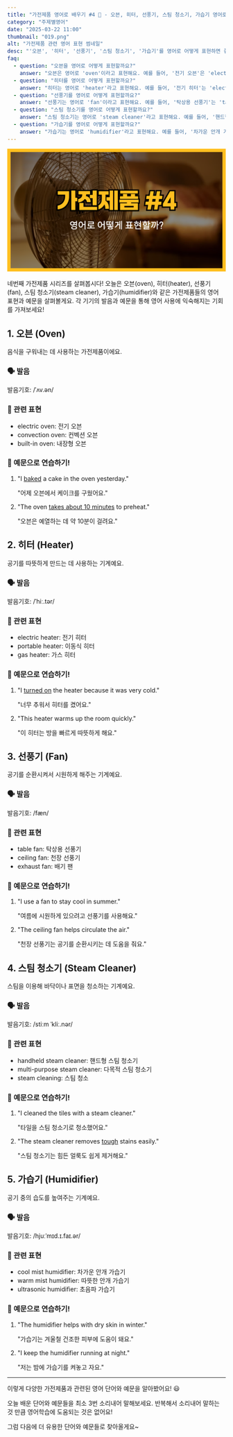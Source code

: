 ```yaml
---
title: "가전제품 영어로 배우기 #4 🔌 - 오븐, 히터, 선풍기, 스팀 청소기, 가습기 영어로"
category: "주제별영어"
date: "2025-03-22 11:00"
thumbnail: "019.png"
alt: "가전제품 관련 영어 표현 썸네일"
desc: "'오븐', '히터', '선풍기', '스팀 청소기', '가습기'를 영어로 어떻게 표현하면 좋을까요? 각 가전제품의 영어 단어와 예문을 통해 실생활에서 유용하게 사용할 수 있는 방법을 배워봅시다."
faq:
  - question: "오븐을 영어로 어떻게 표현할까요?"
    answer: "오븐은 영어로 'oven'이라고 표현해요. 예를 들어, '전기 오븐'은 'electric oven'이라고 말할 수 있어요."
  - question: "히터를 영어로 어떻게 표현할까요?"
    answer: "히터는 영어로 'heater'라고 표현해요. 예를 들어, '전기 히터'는 'electric heater'라고 말할 수 있어요."
  - question: "선풍기를 영어로 어떻게 표현할까요?"
    answer: "선풍기는 영어로 'fan'이라고 표현해요. 예를 들어, '탁상용 선풍기'는 'table fan'이라고 말할 수 있어요."
  - question: "스팀 청소기를 영어로 어떻게 표현할까요?"
    answer: "스팀 청소기는 영어로 'steam cleaner'라고 표현해요. 예를 들어, '핸드형 스팀 청소기'는 'handheld steam cleaner'라고 말할 수 있어요."
  - question: "가습기를 영어로 어떻게 표현할까요?"
    answer: "가습기는 영어로 'humidifier'라고 표현해요. 예를 들어, '차가운 안개 가습기'는 'cool mist humidifier'라고 말할 수 있어요."
---
```


![가전제품 영어표현 #4 썸네일](./019.png)

네번째 가전제품 시리즈를 살펴봅시다! 오늘은 오븐(oven), 히터(heater), 선풍기(fan), 스팀 청소기(steam cleaner), 가습기(humidifier)와 같은 가전제품들의 영어 표현과 예문을 살펴볼게요. 각 기기의 발음과 예문을 통해 영어 사용에 익숙해지는 기회를 가져보세요!

## 1. 오븐 (Oven)

음식을 구워내는 데 사용하는 가전제품이에요.

### 🗣️ 발음

<span data-pronunciation="oven">발음기호: /ˈʌv.ən/</span>

### 💭 관련 표현

- electric oven: 전기 오븐
- convection oven: 컨벡션 오븐
- built-in oven: 내장형 오븐

### 📝 예문으로 연습하기!

1. "I [baked](/blog/in-english/462.bake/) a cake in the oven yesterday."

   "어제 오븐에서 케이크를 구웠어요."

2. "The oven [takes about 10 minutes](/blog/in-english/010.take-a-while/) to preheat."

   "오븐은 예열하는 데 약 10분이 걸려요."

## 2. 히터 (Heater)

공기를 따뜻하게 만드는 데 사용하는 기계예요.

### 🗣️ 발음

<span data-pronunciation="heater">발음기호: /ˈhiː.tər/</span>

### 💭 관련 표현

- electric heater: 전기 히터
- portable heater: 이동식 히터
- gas heater: 가스 히터

### 📝 예문으로 연습하기!

1. "I [turned on](/blog/in-english/310.turn-on/) the heater because it was very cold."

   "너무 추워서 히터를 켰어요."

2. "This heater warms up the room quickly."

   "이 히터는 방을 빠르게 따뜻하게 해요."

## 3. 선풍기 (Fan)

공기를 순환시켜서 시원하게 해주는 기계예요.

### 🗣️ 발음

<span data-pronunciation="fan">발음기호: /fæn/</span>

### 💭 관련 표현

- table fan: 탁상용 선풍기
- ceiling fan: 천장 선풍기
- exhaust fan: 배기 팬

### 📝 예문으로 연습하기!

1. "I use a fan to stay cool in summer."

   "여름에 시원하게 있으려고 선풍기를 사용해요."

2. "The ceiling fan helps circulate the air."

   "천장 선풍기는 공기를 순환시키는 데 도움을 줘요."

## 4. 스팀 청소기 (Steam Cleaner)

스팀을 이용해 바닥이나 표면을 청소하는 기계예요.

### 🗣️ 발음

<span data-pronunciation="steam cleaner">발음기호: /stiːm ˈkliː.nər/</span>

### 💭 관련 표현

- handheld steam cleaner: 핸드형 스팀 청소기
- multi-purpose steam cleaner: 다목적 스팀 청소기
- steam cleaning: 스팀 청소

### 📝 예문으로 연습하기!

1. "I cleaned the tiles with a steam cleaner."

   "타일을 스팀 청소기로 청소했어요."

2. "The steam cleaner removes [tough](/blog/in-english/183.tough/) stains easily."

   "스팀 청소기는 힘든 얼룩도 쉽게 제거해요."

## 5. 가습기 (Humidifier)

공기 중의 습도를 높여주는 기계예요.

### 🗣️ 발음

<span data-pronunciation="humidifier">발음기호: /hjuːˈmɪd.ɪ.faɪ.ər/</span>

### 💭 관련 표현

- cool mist humidifier: 차가운 안개 가습기
- warm mist humidifier: 따뜻한 안개 가습기
- ultrasonic humidifier: 초음파 가습기

### 📝 예문으로 연습하기!

1. "The humidifier helps with dry skin in winter."

   "가습기는 겨울철 건조한 피부에 도움이 돼요."

2. "I keep the humidifier running at night."

   "저는 밤에 가습기를 켜놓고 자요."

---

이렇게 다양한 가전제품과 관련된 영어 단어와 예문을 알아봤어요! 😃

오늘 배운 단어와 예문들을 최소 3번 소리내어 말해보세요. 반복해서 소리내어 말하는 것 만큼 영어학습에 도움되는 것은 없어요!

그럼 다음에 더 유용한 단어와 예문들로 찾아올게요~
